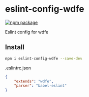 # eslint-config-wdfe

[![npm package](https://img.shields.io/npm/v/eslint-config-wdfe.svg)](https://www.npmjs.org/package/eslint-config-wdfe)

Eslint config for wdfe

## Install

```bash
npm i eslint-config-wdfe --save-dev
```

.eslintrc.json
```json
{
    "extends": "wdfe",
    "parser": "babel-eslint"
}
```